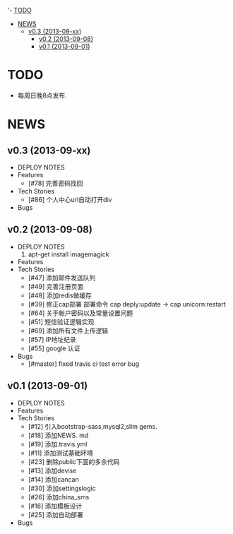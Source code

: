 '- [TODO](#todo)
- [NEWS](#news)
  - [v0.3 (2013-09-xx)](#v02-2013-09-xx)
 	- [v0.2 (2013-09-08)](#v02-2013-09-08)
	- [v0.1 (2013-09-01)](#v01-2013-09-01)



# TODO
* 每周日晚8点发布.

# NEWS
## v0.3 (2013-09-xx)
* DEPLOY NOTES
* Features
  * [#78] 完善密码找回
* Tech Stories
  * [#86] 个人中心url自动打开div
* Bugs

## v0.2 (2013-09-08)
* DEPLOY NOTES
  1. apt-get install imagemagick
* Features
* Tech Stories
  * [#47] 添加邮件发送队列
  * [#49] 完善注册页面
  * [#48] 添加redis做缓存
  * [#39] 修正cap部署   部署命令  cap deply:update  -> cap unicorn:restart
  * [#64] 关于帐户密码以及常量设置问题
  * [#51] 短信验证逻辑实现
  * [#69] 添加所有文件上传逻辑
  * [#57] IP地址纪录
  * [#55] google 认证
* Bugs
  * [#master] fixed travis ci test error bug


## v0.1 (2013-09-01)
* DEPLOY NOTES
* Features
* Tech Stories
  * [#12] 引入bootstrap-sass,mysql2,slim gems.
  * [#18] 添加NEWS. md
  * [#19] 添加.travis.yml 
  * [#11] 添加测试基础环境
  * [#23] 删除public下面的多余代码
  * [#13] 添加devise
  * [#14] 添加cancan
  * [#30] 添加settingslogic
  * [#26] 添加china_sms
  * [#16] 添加模板设计
  * [#25] 添加自动部署
* Bugs
